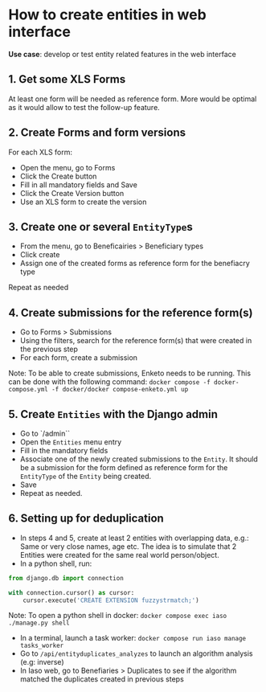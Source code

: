 # How to create entities in web interface

**Use case**: develop or test entity related features in the web interface

## 1. Get some XLS Forms

At least one form will be needed as reference form. More would be optimal as it would allow to test the follow-up feature.


## 2. Create Forms and form versions

For each XLS form:

- Open the menu, go to Forms
- Click the Create button
- Fill in all mandatory fields and Save
- Click the Create Version button
- Use an XLS form to create the version

## 3. Create one or several `EntityType`s

- From the menu, go to Beneficairies > Beneficiary types
- Click create
- Assign one of the created forms as reference form for the benefiacry type

Repeat as needed

## 4. Create submissions for the reference form(s)

- Go to Forms > Submissions
- Using the filters, search for the reference form(s) that were created in the previous step
- For each form, create a submission

Note: To be able to create submissions, Enketo needs to be running. This can be done with the following command: `docker compose -f docker-compose.yml -f docker/docker compose-enketo.yml up`

## 5. Create `Entities` with the Django admin

- Go to `/admin``
- Open the `Entities` menu entry
- Fill in the mandatory fields
- Associate one of the newly created submissions to the `Entity`. It should be a submission for the form defined as reference form for the `EntityType` of the `Entity` being created.
- Save
- Repeat as needed.

## 6. Setting up for deduplication

- In steps 4 and 5, create at least 2 entities with overlapping data, e.g.: Same or very close names, age etc. The idea is to simulate that 2 Entities were created for the same real world person/object.
- In a python shell, run:
```python
from django.db import connection

with connection.cursor() as cursor:
    cursor.execute('CREATE EXTENSION fuzzystrmatch;')
```
Note: To open a python shell in docker: `docker compose exec iaso ./manage.py shell`
- In a terminal, launch a task worker: `docker compose run iaso manage tasks_worker`
- Go to `/api/entityduplicates_analyzes` to launch an algorithm analysis (e.g: inverse)
- In Iaso web, go to Benefiaries > Duplicates to see if the algorithm matched the duplicates created in previous steps
